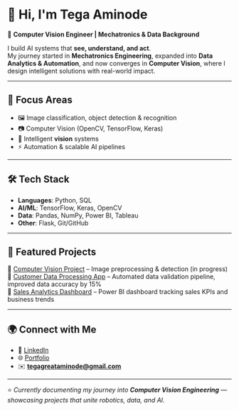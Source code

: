 # 👋 Hi, I'm Tega Aminode  

🚀 **Computer Vision Engineer | Mechatronics & Data Background**  

I build AI systems that **see, understand, and act**.  
My journey started in **Mechatronics Engineering**, expanded into **Data Analytics & Automation**, and now converges in **Computer Vision**, where I design intelligent solutions with real-world impact.  

---

## 🧠 Focus Areas
- 🖼️ Image classification, object detection & recognition  
- 📷 Computer Vision (OpenCV, TensorFlow, Keras)  
- 🤖 Intelligent **vision** systems
- ⚡ Automation & scalable AI pipelines  

---

## 🛠️ Tech Stack
- **Languages**: Python, SQL  
- **AI/ML**: TensorFlow, Keras, OpenCV 
- **Data**: Pandas, NumPy, Power BI, Tableau  
- **Other**: Flask, Git/GitHub  

---

## 📌 Featured Projects
🔹 [Computer Vision Project](https://github.com/TegaAminode/ai-table-extractor-app) – Image preprocessing & detection (in progress)  
🔹 [Customer Data Processing App](https://github.com/TegaAminode/data-processing-app) – Automated data validation pipeline, improved data accuracy by 15%  
🔹 [Sales Analytics Dashboard](#) – Power BI dashboard tracking sales KPIs and business trends  

---

## 🌍 Connect with Me
- 🔗 [LinkedIn](https://linkedin.com/in/oghenetega-great-aminode)  
- 🌐 [Portfolio](#)  
- ✉️ **tegagreataminode@gmail.com**  

---

⭐️ *Currently documenting my journey into **Computer Vision Engineering** — showcasing projects that unite robotics, data, and AI.*  
<!--
**TegaAminode/TegaAminode** is a ✨ _special_ ✨ repository because its `README.md` (this file) appears on your GitHub profile.
-->

